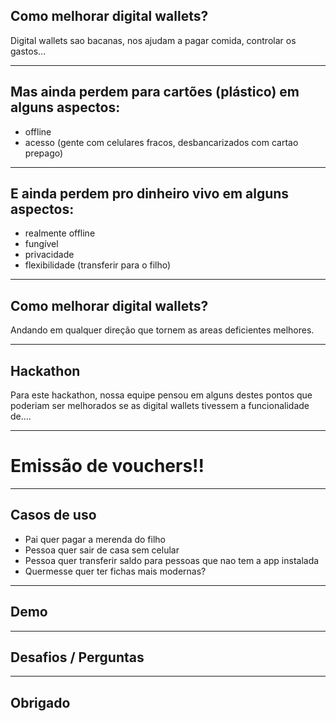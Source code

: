 ## Como melhorar digital wallets?

Digital wallets sao bacanas, nos ajudam a pagar comida, controlar os gastos...

---

## Mas ainda perdem para cartões (plástico) em alguns aspectos:
- offline
- acesso (gente com celulares fracos, desbancarizados com cartao prepago)

---

## E ainda perdem pro dinheiro vivo em alguns aspectos:
- realmente offline
- fungível
- privacidade
- flexibilidade (transferir para o filho)

---

## Como melhorar digital wallets?

Andando em qualquer direção que tornem as areas deficientes melhores.

---

## Hackathon

Para este hackathon, nossa equipe pensou em alguns destes pontos que poderiam ser melhorados se as 
digital wallets tivessem a funcionalidade de....

---

# Emissão de vouchers!!

---

## Casos de uso

- Pai quer pagar a merenda do filho
- Pessoa quer sair de casa sem celular
- Pessoa quer transferir saldo para pessoas que nao tem a app instalada
- Quermesse quer ter fichas mais modernas?

---

## Demo

---

## Desafios / Perguntas

---

## Obrigado
